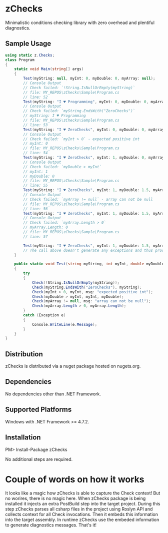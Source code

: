 # zChecks
Minimalistic conditions checking library with zero overhead and plentiful diagnostics.

## Sample Usage

```csharp
using static z.Checks;
class Program
{
    static void Main(string[] args)
    {
        Test(myString: null, myInt: 0, myDouble: 0, myArray: null);
        // Console Output
        // Check failed: `!String.IsNullOrEmpty(myString)`
        // file: MY_REPOS\zChecks\Sample\Program.cs
        // line: 52
        Test(myString: "I ♥ Programming", myInt: 0, myDouble: 0, myArray: null);
        // Console Output
        // Check failed: `myString.EndsWith("ZeroChecks")`
        // myString: I ♥ Programming
        // file: MY_REPOS\zChecks\Sample\Program.cs
        // line: 53
        Test(myString: "I ♥ ZeroChecks", myInt: 0, myDouble: 0, myArray: null);
        // Console Output
        // Check failed: `myInt > 0` - expected positive int
        // myInt: 0
        // file: MY_REPOS\zChecks\Sample\Program.cs
        // line: 54
        Test(myString: "I ♥ ZeroChecks", myInt: 1, myDouble: 0, myArray: null);
        // Console Output
        // Check failed: `myDouble > myInt`
        // myInt: 1
        // myDouble: 0
        // file: MY_REPOS\zChecks\Sample\Program.cs
        // line: 55
        Test(myString: "I ♥ ZeroChecks", myInt: 1, myDouble: 1.5, myArray: null);
        // Console Output
        // Check failed: `myArray != null` - array can not be null
        // file: MY_REPOS\zChecks\Sample\Program.cs
        // line: 56
        Test(myString: "I ♥ ZeroChecks", myInt: 1, myDouble: 1.5, myArray: new object[] { });
        // Console Output
        // Check failed: `myArray.Length > 0`
        // myArray.Length: 0
        // file: MY_REPOS\zChecks\Sample\Program.cs
        // line: 57

        Test(myString: "I ♥ ZeroChecks", myInt: 1, myDouble: 1.5, myArray: new object[] { 1, 2, 3 });
        // The call above doesn't generate any exceptions and thus produces an empty Console Output.
    }

    public static void Test(string myString, int myInt, double myDouble, object[] myArray)
    {
        try
        {
            Check(!String.IsNullOrEmpty(myString));
            Check(myString.EndsWith("ZeroChecks"), myString);
            Check(myInt > 0, myInt, msg: "expected positive int");
            Check(myDouble > myInt, myInt, myDouble);
            Check(myArray != null, msg: "array can not be null");
            Check(myArray.Length > 0, myArray.Length);
        }
        catch (Exception e)
        {
            Console.WriteLine(e.Message);
        }
    }
}
```

## Distribution
zChecks is distributed via a nuget package hosted on nugets.org.

## Dependencies

No dependencies other than .NET Framework.

## Supported Platforms

Windows with .NET Framework >= 4.7.2.

## Installation

PM> Install-Package zChecks

No additional steps are required.

# Couple of words on how it works

It looks like a magic how zChecks is able to capture the Check context! But no worires, there is no magic here. When zChecks package is being installed it injects an extra PostBuild step into the target project. During this step zChecks parses all csharp files in the project using Roslyn API and collects context for all Check invocations. Then it embeds this information into the target assembly. In runtime zChecks use the embeded information to generate diagnostics messages. That's it!

